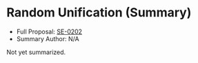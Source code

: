 # Random Unification (Summary)

* Full Proposal: [SE-0202](https://github.com/apple/swift-evolution/blob/main/proposals/0202-random-unification.md)
* Summary Author: N/A

Not yet summarized.
